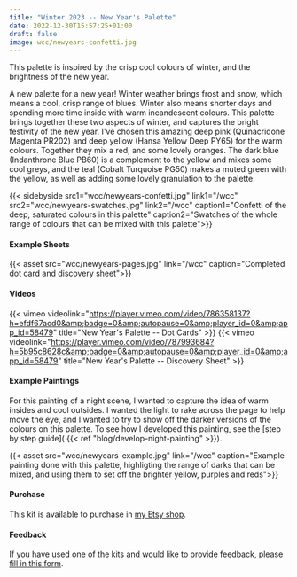 ```yaml
---
title: "Winter 2023 -- New Year's Palette"
date: 2022-12-30T15:57:25+01:00
draft: false
image: wcc/newyears-confetti.jpg
---
```


This palette is inspired by the crisp cool colours of winter, and the brightness of the new year.  

A new palette for a new year! Winter weather brings frost and snow, which means a cool, crisp range of blues.  Winter also means shorter days and spending more time inside with warm incandescent colours. This palette brings together these two aspects of winter, and captures the bright festivity of the new year.  I've chosen this amazing deep pink (Quinacridone Magenta PR202) and deep yellow (Hansa Yellow Deep PY65) for the warm colours. Together they mix a red, and some lovely oranges. The dark blue (Indanthrone Blue PB60) is a complement to the yellow and mixes some cool greys, and the teal (Cobalt Turquoise PG50) makes a muted green with the yellow, as well as adding some lovely granulation to the palette. 

{{< sidebyside src1="wcc/newyears-confetti.jpg" link1="/wcc" src2="wcc/newyears-swatches.jpg" link2="/wcc" caption1="Confetti of the deep, saturated colours in this palette" caption2="Swatches of the whole range of colours that can be mixed with this palette">}}

#### Example Sheets

{{< asset src="wcc/newyears-pages.jpg" link="/wcc" caption="Completed dot card and discovery sheet">}}

#### Videos

{{< vimeo videolink="https://player.vimeo.com/video/786358137?h=efdf67acd0&amp;badge=0&amp;autopause=0&amp;player_id=0&amp;app_id=58479" title="New Year's Palette -- Dot Cards" >}}
{{< vimeo videolink="https://player.vimeo.com/video/787993684?h=5b95c8628c&amp;badge=0&amp;autopause=0&amp;player_id=0&amp;app_id=58479" title="New Year's Palette -- Discovery Sheet" >}}

#### Example Paintings

For this painting of a night scene, I wanted to capture the idea of warm insides and cool outsides.  I wanted the light to rake across the page to help move the eye, and I wanted to try to show off the darker versions of the colours on this palette.  To see how I developed this painting, see the [step by step guide]( {{< ref "blog/develop-night-painting" >}}). 

{{< asset src="wcc/newyears-example.jpg" link="/wcc" caption="Example painting done with this palette, highligting the range of darks that can be mixed, and using them to set off the brighter yellow, purples and reds">}}

#### Purchase

This kit is available to purchase in [my Etsy shop](https://www.etsy.com/uk/listing/1369089942/watercolour-curious-new-years-palette).

#### Feedback

If you have used one of the kits and would like to provide feedback, please [fill in this form](https://forms.gle/CgPkziFB4CgbPGvL7).


